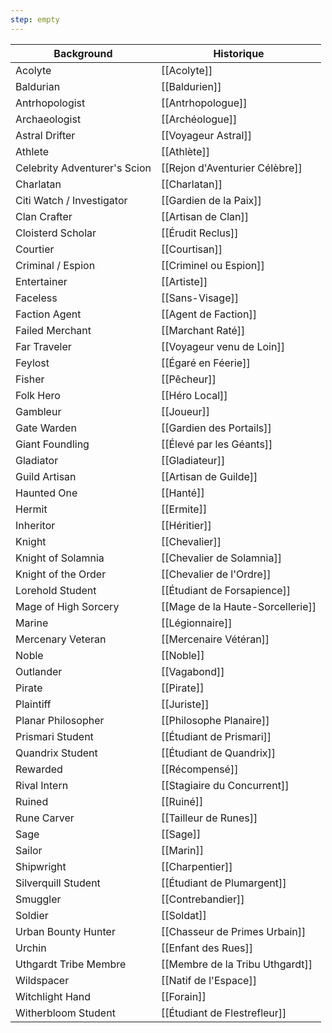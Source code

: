 ```yaml
---
step: empty
---
```

| Background                   | Historique                       |
| ---------------------------- | -------------------------------- |
| Acolyte                      | [[Acolyte]]                      |
| Baldurian                    | [[Baldurien]]                    |
| Antrhopologist               | [[Antrhopologue]]                |
| Archaeologist                | [[Archéologue]]                  |
| Astral Drifter               | [[Voyageur Astral]]              |
| Athlete                      | [[Athlète]]                      |
| Celebrity Adventurer's Scion | [[Rejon d'Aventurier Célèbre]]   |
| Charlatan                    | [[Charlatan]]                    |
| Citi Watch / Investigator    | [[Gardien de la Paix]]           |
| Clan Crafter                 | [[Artisan de Clan]]              |
| Cloisterd Scholar            | [[Érudit Reclus]]                |
| Courtier                     | [[Courtisan]]                    |
| Criminal / Espion            | [[Criminel ou Espion]]           |
| Entertainer                  | [[Artiste]]                      |
| Faceless                     | [[Sans-Visage]]                  |
| Faction Agent                | [[Agent de Faction]]             |
| Failed Merchant              | [[Marchant Raté]]                |
| Far Traveler                 | [[Voyageur venu de Loin]]        |
| Feylost                      | [[Égaré en Féerie]]              |
| Fisher                       | [[Pêcheur]]                      |
| Folk Hero                    | [[Héro Local]]                   |
| Gambleur                     | [[Joueur]]                       |
| Gate Warden                  | [[Gardien des Portails]]         |
| Giant Foundling              | [[Élevé par les Géants]]         |
| Gladiator                    | [[Gladiateur]]                   |
| Guild Artisan                | [[Artisan de Guilde]]            |
| Haunted One                  | [[Hanté]]                        |
| Hermit                       | [[Ermite]]                       |
| Inheritor                    | [[Héritier]]                     |
| Knight                       | [[Chevalier]]                    |
| Knight of Solamnia           | [[Chevalier de Solamnia]]        |
| Knight of the Order          | [[Chevalier de l'Ordre]]         |
| Lorehold Student             | [[Étudiant de Forsapience]]      |
| Mage of High Sorcery         | [[Mage de la Haute-Sorcellerie]] |
| Marine                       | [[Légionnaire]]                  |
| Mercenary Veteran            | [[Mercenaire Vétéran]]           |
| Noble                        | [[Noble]]                        |
| Outlander                    | [[Vagabond]]                     |
| Pirate                       | [[Pirate]]                       |
| Plaintiff                    | [[Juriste]]                      |
| Planar Philosopher           | [[Philosophe Planaire]]          |
| Prismari Student             | [[Étudiant de Prismari]]         |
| Quandrix Student             | [[Étudiant de Quandrix]]         |
| Rewarded                     | [[Récompensé]]                   |
| Rival Intern                 | [[Stagiaire du Concurrent]]      |
| Ruined                       | [[Ruiné]]                        |
| Rune Carver                  | [[Tailleur de Runes]]            |
| Sage                         | [[Sage]]                         |
| Sailor                       | [[Marin]]                        |
| Shipwright                   | [[Charpentier]]                  |
| Silverquill Student          | [[Étudiant de Plumargent]]       |
| Smuggler                     | [[Contrebandier]]                |
| Soldier                      | [[Soldat]]                       |
| Urban Bounty Hunter          | [[Chasseur de Primes Urbain]]    |
| Urchin                       | [[Enfant des Rues]]              |
| Uthgardt Tribe Membre        | [[Membre de la Tribu Uthgardt]]  |
| Wildspacer                   | [[Natif de l'Espace]]            |
| Witchlight Hand              | [[Forain]]                       |
| Witherbloom Student          | [[Étudiant de Flestrefleur]]     |

